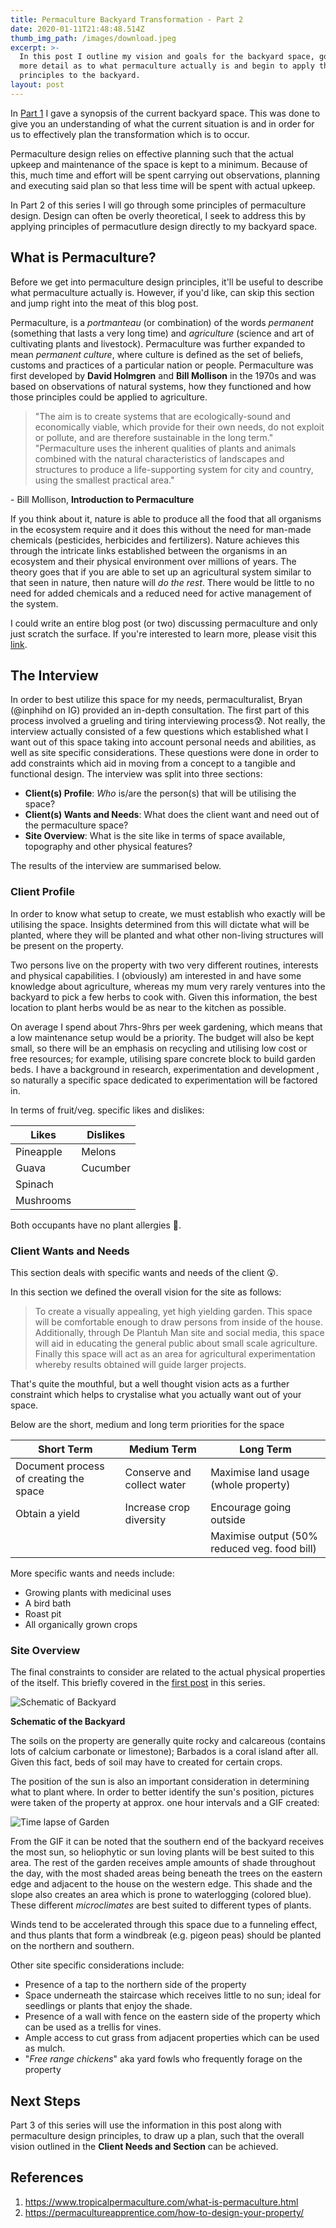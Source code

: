 ```yaml
---
title: Permaculture Backyard Transformation - Part 2
date: 2020-01-11T21:48:48.514Z
thumb_img_path: /images/download.jpeg
excerpt: >-
  In this post I outline my vision and goals for the backyard space, go into
  more detail as to what permaculture actually is and begin to apply those
  principles to the backyard. 
layout: post
---
```

In [Part 1](https://www.deplantuhman.com/posts/permaculture-backyard-transformation-part-1/) I gave a synopsis of the current backyard space. This was done  to give you an understanding of what the current situation is and in order for us to effectively plan the transformation which is to occur. 

Permaculture design relies on effective planning such that the actual upkeep and maintenance of the space is kept to a minimum. Because of this, much time and effort will be spent carrying out observations, planning and executing said plan so that less time will be spent with actual upkeep.   

In Part 2 of this series I will go through some principles of permaculture design. Design can often be overly theoretical, I seek to address this by applying principles of permacutlure design directly to my backyard space. 

## What is Permaculture?

Before we get into permaculture design principles, it'll be useful to describe what permaculture actually is. However, if you'd like, can skip this section and jump right into the meat of this blog post.

Permaculture, is a *portmanteau* (or combination) of the words *permanent* (something that lasts a very long time) and *agriculture* (science and art of cultivating plants and livestock). Permaculture was further expanded to mean *permanent culture*, where culture is defined as the set of beliefs, customs and practices of a particular nation or people. Permaculture was first developed by **David Holmgren** and **Bill Mollison** in the 1970s and was based on observations of natural systems, how they functioned and how those principles could be applied to agriculture. 

> "The aim is to create systems that are ecologically-sound and economically viable, which provide for their own needs, do not exploit or pollute, and are therefore sustainable in the long term."  "Permaculture uses the inherent qualities of plants and animals combined with the natural characteristics of landscapes and structures to produce a life-supporting system for city and country, using the smallest practical area."

\- Bill Mollison, **Introduction to Permaculture** 

If you think about it, nature is able to produce all the food that all organisms in the ecosystem require and it does this without the need for man-made chemicals (pesticides, herbicides and fertilizers). Nature achieves this through the intricate links established between the organisms in an ecosystem and their physical environment over millions of years. The theory goes that if you are able to set up an agricultural system similar to that seen in nature, then nature will *do the rest*. There would be little to no need for added chemicals and a reduced need for active management of the system.  

I could write an entire blog post (or two) discussing permaculture and only just scratch the surface. If you're interested to learn more, please visit this [link](https://www.tropicalpermaculture.com/permaculture-principles.html).

## The Interview

In order to best utilize this space for my needs, permaculturalist, Bryan (@inphihd on IG) provided an in-depth consultation. The first part of this process involved a grueling and tiring interviewing process😰. Not really, the interview actually consisted of a few questions which established what I want out of this space taking into account personal needs and abilities, as well as site specific considerations. These questions were done in order to add constraints which aid in moving from a concept to a tangible and functional design. The interview was split into three sections:

* **Client(s) Profile**: *Who* is/are the person(s) that will be utilising the space?
* **Client(s) Wants and Needs**: What does the client want and need out of the permaculture space?
* **Site Overview**: What is the site like in terms of space available, topography and other physical features?

The results of the interview are summarised below.

### Client Profile

In order to know what setup to create, we must establish who exactly will be utilising the space. Insights determined from this will dictate what will be planted, where they will be planted and what other non-living structures will be present on the property. 

Two persons live on the property with two very different routines, interests and physical capabilities. I (obviously) am interested in and have some knowledge about agriculture, whereas my mum very rarely ventures into the backyard to pick a few herbs to cook with. Given this information, the best location to plant herbs would be as near to the kitchen as possible. 

On average I spend about 7hrs-9hrs per week gardening, which means that a low maintenance setup would be a priority. The budget will also be kept small, so there will be an emphasis on recycling and utilising low cost or free resources; for example, utilising spare concrete block to build garden beds. I have a background in research, experimentation and development , so naturally a specific space dedicated to experimentation will be factored in. 

In terms of fruit/veg. specific likes and dislikes:

| Likes     | Dislikes |
| --------- | -------- |
| Pineapple | Melons   |
| Guava     | Cucumber |
| Spinach   |          |
| Mushrooms |          |

Both occupants have no plant allergies 🙌.

### Client Wants and Needs

This section deals with specific wants and needs of the client 😲. 

In this section we defined the overall vision for the site as follows:

> To create a visually appealing, yet high yielding garden. This space will be comfortable enough to draw persons from inside of the house. Additionally, through De Plantuh Man site and social media, this space will aid in educating the general public about small scale agriculture. Finally this space will act as an area for agricultural experimentation whereby results obtained will guide larger projects.

That's quite the mouthful, but a well thought vision acts as a further constraint which helps to crystalise what you actually want out of your space. 

Below are the short, medium and long term priorities for the space

| Short Term                             | Medium Term                | Long Term                                    |
| -------------------------------------- | -------------------------- | -------------------------------------------- |
| Document process of creating the space | Conserve and collect water | Maximise land usage (whole property)         |
| Obtain a yield                         | Increase crop diversity    | Encourage going outside                      |
|                                        |                            | Maximise output (50% reduced veg. food bill) |

More specific wants and needs include:

* Growing plants with medicinal uses
* A bird bath
* Roast pit
* All organically grown crops

### Site Overview

The final constraints to consider are related to the actual physical properties of the itself. This briefly covered in the [first post](https://www.deplantuhman.com/posts/permaculture-backyard-transformation-part-1/) in this series. 



![Schematic of Backyard](/images/download.jpeg "Schematic of Backyard")

<p class="img-title"> <strong>Schematic of the Backyard </strong></p>

The soils on the property are generally quite rocky and calcareous (contains lots of calcium carbonate or limestone); Barbados is a coral island after all. Given this fact, beds of soil may have to created for certain crops. 

The position of the sun is also an important consideration in determining what to plant where. In order to better identify the sun's position, pictures were taken of the property at approx. one hour intervals and a GIF created:

![Time lapse of Garden](/images/timelapse.gif "Time lapse of Garden")

From the GIF it can be noted that the southern end of the backyard receives the most sun, so heliophytic or sun loving plants will be best suited to this area. The rest of the garden receives ample amounts of shade throughout the day, with the most shaded areas being beneath the trees on the eastern edge and adjacent to the house on the western edge. This shade and the slope also creates an area which is prone to waterlogging (colored blue). These different *microclimates* are best suited to different types of plants.

Winds tend to be accelerated through this space due to a funneling effect, and thus plants that form a windbreak (e.g. pigeon peas) should be planted on the northern and southern.

Other site specific considerations include:

* Presence of a tap to the northern side of the property
* Space underneath the staircase which receives little to no sun; ideal for seedlings or plants that enjoy the shade. 
* Presence of a wall with fence on the eastern side of the property which can be used as a trellis for vines.
* Ample access to cut grass from adjacent properties which can be used as mulch. 
* "*Free range chickens*" aka yard fowls who frequently forage on the property

## Next Steps

Part 3 of this series will use the information in this post along with permaculture design principles, to draw up a plan, such that the overall vision outlined in the **Client Needs and Section** can be achieved. 

## References

1. https://www.tropicalpermaculture.com/what-is-permaculture.html
2. https://permacultureapprentice.com/how-to-design-your-property/
